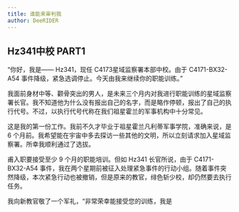 ```yaml
---
title: 谁能来审判我
author: DeeRIDER
---
```



## Hz341中校 PART1

“你好，我是—— Hz341，现任 C4173星域监察署本部中校。由于 C4171-BX32-A54 事件降级，紧急选调停止。今天由我来继续你的职能训练。”

我面前身材中等、颧骨突出的男人，是未来三个月内对我进行职能训练的星域监察署长官。我不知道他为什么没有报出自己的名字，而是略作停顿，报出了自己的执行代号。不过，以执行代号代称在我们祖星霍兰的军事机构中十分常见。

这是我的第一份工作。我前不久才毕业于祖星霍兰凡利蒂军事学院，准确来说，是 6 个月前。我希望能在宇宙中多去探访一些其他的文明，所以立刻请求加入星域监察署。所幸我顺利通过了选拔。

甫入职要接受至少 9 个月的职能培训。但如 Hz341 长官所说，由于 C4171-BX32-A54 事件，我在两个星期前被征入处理紧急事件的行动小组。随着事件突然降级，本次紧急行动也被撤销，但是原来的教官，绯色斩少校，却仍然要去执行任务。

我向新教官敬了一个军礼，“非常荣幸能接受您的训练，我是